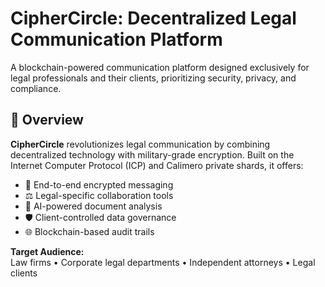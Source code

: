 # CipherCircle: Decentralized Legal Communication Platform

A blockchain-powered communication platform designed exclusively for legal professionals and their clients, prioritizing security, privacy, and compliance.

## 🌟 Overview

**CipherCircle** revolutionizes legal communication by combining decentralized technology with military-grade encryption. Built on the Internet Computer Protocol (ICP) and Calimero private shards, it offers:

- 🔐 End-to-end encrypted messaging
- ⚖️ Legal-specific collaboration tools
- 🤖 AI-powered document analysis
- 🛡️ Client-controlled data governance
- 🌐 Blockchain-based audit trails

**Target Audience:**  
Law firms • Corporate legal departments • Independent attorneys • Legal clients